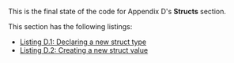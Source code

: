 
This is the final state of the code for Appendix D's **Structs** section.

This section has the following listings:

- [Listing D.1: Declaring a new struct type](../../all-listings/ad-object-oriented-programming/01-declaring-a-new-struct-type.md)
- [Listing D.2: Creating a new struct value](../../all-listings/ad-object-oriented-programming/02-creating-a-new-struct-value.md)
